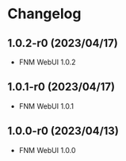 # Changelog

## 1.0.2-r0 (2023/04/17)

* FNM WebUI 1.0.2

## 1.0.1-r0 (2023/04/17)

* FNM WebUI 1.0.1

## 1.0.0-r0 (2023/04/13)

* FNM WebUI 1.0.0

